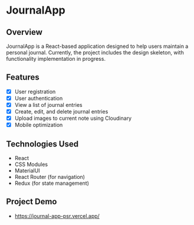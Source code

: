 # JournalApp

## Overview
JournalApp is a React-based application designed to help users maintain a personal journal. Currently, the project includes the design skeleton, with functionality implementation in progress.

## Features
- [x] User registration
- [x] User authentication
- [x] View a list of journal entries
- [x] Create, edit, and delete journal entries
- [x] Upload images to current note using Cloudinary
- [x] Mobile optimization

## Technologies Used
- React
- CSS Modules
- MaterialUI
- React Router (for navigation)
- Redux (for state management)

## Project Demo
- https://journal-app-psr.vercel.app/